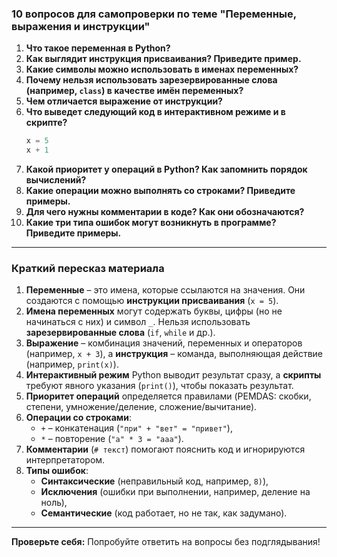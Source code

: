 ### **10 вопросов для самопроверки по теме "Переменные, выражения и инструкции"**  

1. **Что такое переменная в Python?**  
2. **Как выглядит инструкция присваивания? Приведите пример.**  
3. **Какие символы можно использовать в именах переменных?**  
4. **Почему нельзя использовать зарезервированные слова (например, `class`) в качестве имён переменных?**  
5. **Чем отличается выражение от инструкции?**  
6. **Что выведет следующий код в интерактивном режиме и в скрипте?**  
   ```python  
   x = 5  
   x + 1  
   ```  
7. **Какой приоритет у операций в Python? Как запомнить порядок вычислений?**  
8. **Какие операции можно выполнять со строками? Приведите примеры.**  
9. **Для чего нужны комментарии в коде? Как они обозначаются?**  
10. **Какие три типа ошибок могут возникнуть в программе? Приведите примеры.**  

---  

### **Краткий пересказ материала**  

1. **Переменные** – это имена, которые ссылаются на значения. Они создаются с помощью **инструкции присваивания** (`x = 5`).  
2. **Имена переменных** могут содержать буквы, цифры (но не начинаться с них) и символ `_`. Нельзя использовать **зарезервированные слова** (`if`, `while` и др.).  
3. **Выражение** – комбинация значений, переменных и операторов (например, `x + 3`), а **инструкция** – команда, выполняющая действие (например, `print(x)`).  
4. **Интерактивный режим** Python выводит результат сразу, а **скрипты** требуют явного указания (`print()`), чтобы показать результат.  
5. **Приоритет операций** определяется правилами (PEMDAS: скобки, степени, умножение/деление, сложение/вычитание).  
6. **Операции со строками**:  
   - `+` – конкатенация (`"при" + "вет" = "привет"`),  
   - `*` – повторение (`"а" * 3 = "ааа"`).  
7. **Комментарии** (`# текст`) помогают пояснить код и игнорируются интерпретатором.  
8. **Типы ошибок**:  
   - **Синтаксические** (неправильный код, например, `8)`),  
   - **Исключения** (ошибки при выполнении, например, деление на ноль),  
   - **Семантические** (код работает, но не так, как задумано).  

---  
**Проверьте себя:** Попробуйте ответить на вопросы без подглядывания!